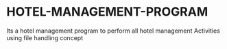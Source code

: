 # HOTEL-MANAGEMENT-PROGRAM
Its a hotel management program to perform all hotel management Activities using file handling concept
